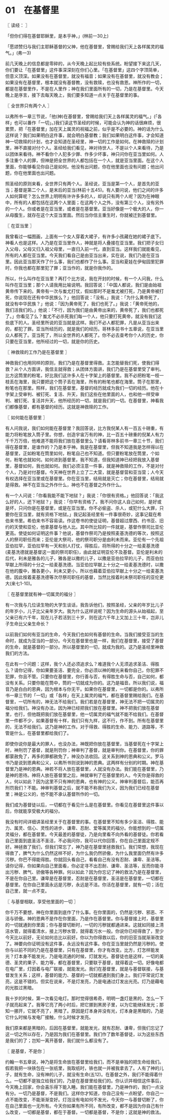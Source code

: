 # 01　在基督里



〖 读经： 〗

「但你们得在基督耶稣里，是本乎神，」(林前一30上)

「愿颂赞归与我们主耶稣基督的父神，他在基督里，曾赐给我们天上各样属灵的福气。」(弗一3)

前几天晚上的信息都是零碎的，从今天晚上起比较有些系统。盼望接下来这几天，你们要让「在基督里」这件事深深刻在你们心里。「在基督里」这四个字顶简单，但意义顶深。如果没有在基督里，就没有福音；如果没有在基督里，就没有教会；如果没有在基督里，根本就没有基督教，没有救赎，也没有救恩。神所作的一切，都是在基督里作，不是在人里作；神在我们里面所有的一切，乃是在基督里。今天晚上是序言，接下去每天晚上，我们要多知道一点关于在基督里的事。



〖 全世界只有两个人 〗

以弗所书一章三节说，「他(神)在基督里，曾赐给我们天上各样属灵的福气。」(「各样」也可以番作「一切」。)我们读这节圣经的时候，可能会认为神的话很麻烦，很累赘，把「在基督里」加在天上属灵的祝福之前，似乎是不必要的。神的话为什么这样说？我们如果明白这件事，就会明白基督教；我们如果明白这件事，才会知道神一切救赎的计划，也才会知道在圣经里，神一切的工作是如何。在神救赎的计划里，神不直接对付个人。圣经给我们看见，神对待世人，不是以个人来看待，乃是以团体来看待。神不看你个人犯多少罪、作多少坏事，神只问你在亚当里如何。人多注重个人的罪，但神是把全世界的人都包括在一个人，就是亚当里面。在这个人里面，你能够看见你自己是如何。他没有出问题，你在他里面也没有问题；他出问题，你在他里面也出问题。

照圣经的原则来看，全世界只有两个人。圣经说，亚当是第一个人，是首先的亚当；基督是第二个人，是末后的亚当(林前十五45)。有人要问说，他们之间的许多人如何算呢？怎么世界上明明有许许多多的人，却说只有两个人呢？因为在神眼中，所有的人都包括在这两个人里面；在这两个人之外，没有第三个人，没有另外的一个人。你或者是在亚当里，或者是在基督里。亚当好像是一个极大的人，你一从母腹生，就存在这个大亚当里面。然后当你信主重生时，你就被迁到基督里。



〖 在亚当里 〗

我曾看过一幅图画，上面有一个女人穿着大裙子，有许多小孩藏在她的裙子底下。神看人也是这样。人乃是在亚当里作人，神就是将人叠接在亚当里。我们把子女归入父母，父母又归入祖父母里，一直归入前一代，直到亚当。这样我们就能看见，所有的人都在亚当里。今天我们看自己是由亚当出来，实在说，我们乃是在亚当里。因此亚当那天作了什么事，我们也都作了什么事。亚当和夏娃在伊甸园里犯罪时，你我也都在那里犯了罪；亚当作的，就是你我作的。

所以，什么叫作在亚当里？再打个比方说，我在开封的时候，有一个人问我，什么叫作在亚当里；那个人请我用比喻说明。我回答说：「中国人都说，我们是由始祖黄帝传下来的。黄帝有一次与蚩尤打仗，假如那时不是蚩尤被打死，乃是黄帝被打死，你说现在还有中华民族么？」他回答说：「没有。」我说：「为什么黄帝死了，就没有中华民族？」他说：「因为黄帝死了，我们也死了。」我说：「黄帝死他的，我们活我们的。」他说：「不行，因为我们是由黄帝出来的，黄帝死了，我们也都死了。」你看见了么？蚩尤不必杀死我们每一个人，他只要打死黄帝，就没有我们这些底下的人。圣经里所说的亚当就是这样。我们不必人都犯罪，凡是从亚当出来的，都犯了罪。亚当所经历的，就是我们的经历。哥林多前书十五章说，在亚当里众人都死了。亚当死了，所以全世界的人都死了。你不必去查考你个人的历史，你只要在亚当里，他所经过的一切，就是你的历史。



〖 神救赎的工作乃是在基督里 〗

神救我们也用同样的原则，我们乃是在基督里得救。主怎能替我们死，使我们得救？从个人方面讲，我信主就得救；从团体方面讲，我们乃是在基督里受了审判。比方这筒里的粉笔，好比我们这许多人在十字架上的基督里。我不必把粉笔一枝一枝丢在海里，我只要把这个筒子丢在海里，所有的粉笔也都在海里。筒子在那里，粉笔也在那里。照样，我们在基督里，基督的经历就成为我们一切的经历。他在十字架上受审判、被钉死、复活、升天，我们这些在他里面的人，也和他一样受审判、被钉死、复活并升天，他所经历的一切，就是我们的一切。在基督里，神看我们都像基督，都有基督的经历。这就是神救赎的工作。



〖 如何能在基督里 〗

有人问我说，我们如何能在基督里？我回答说，比方我倪某人有一百五十磅重，有能力将粉笔放入筒子里。你想，创造宇宙万有的神，比一百五十磅重的倪某人有力千千万万倍，他难道不能将我们放在基督里么？请看哥林多前书一章三十节，我们得在基督里，是谁作的？乃是本乎神。我是在基督里，但我不知道我是怎样得以在基督里，正如粉笔在筒里如何，粉笔自己也不知道。但只要粉笔放在筒里，个如何，粉笔也就如何。如何进到基督里，我不知道，但我知道神已经把我放入基督里，基督如何，我也就如何。我们必须注意一件事，就是神救赎的工作，不是对付个人，乃是对付基督。今天神在世界上立了二大营，就是基督营和亚当营；人今天有权选择在亚当里或在基督里。你在亚当里，结局就是灭亡；你在基督里，结局就是得救。神不在亚当之外作什么，神也不在基督之外作什么。

有一个人问说：「你看我能不能下地狱？」我说：「你很有资格。」他回答说：「我这么好的人，还下地狱？」我说：「你早有资格了。我不问你这人自己如何，是好或是坏，只问你是在基督里，或是在亚当里。你不必偷盗、杀人，或犯什么大罪，只要你在亚当里，就有资格下地狱。」我记起圣经里有一件事很奇妙，这事记载在希伯来书里。希伯来书不容易读。作这卷书的使徒证明，基督超过摩西、约书亚、旧约的天使和亚伦，他拿基督与他人比。其中所比较的一件就是，基督作祭司比亚伦更高。使徒如何证明这件事？他说，基督作祭司乃是按照麦基洗德的等次，按照这人的祭司职任而来；亚伦是大祭司，他的祭司职分是由利未而来。亚伦有一个先祖亚伯拉罕，亚伯拉罕有一天和别人打仗，得胜后，将所得的十分之一给麦基洗德(麦基洗德就是基督这一面的祭司职任)，由此就证明亚伦不及基督。亚伦是利未的后代，利未是雅各的儿子，雅各是以撒的儿子，以撒是亚伯拉罕的儿子，而亚伯拉罕献上所得的十分之一给麦基洗德。当亚伯拉罕献上十分之一给麦基洗德时，以撒在他的腹中，雅各更小，利未又更小，所以也藉着亚伯拉罕献上十分之一给麦基洗德。因此按着麦基洗德等次尽祭司职任的基督，当然比按着利未祭司职任的亚伦更大(来七1-10)。



〖 在基督里就有神一切属灵的福分 〗

有一次我与几位读生物的大学生谈话，我告诉他们，按照圣经，父亲的年岁比儿子的年岁小，儿子比父亲年岁大。我为什么这样说呢？因为生命的源头从始祖起，至父亲已有六千年，现在儿子若活到三十岁，则在这六千年上又加上三十年，岂非儿子生命比父亲生命长？

以前我们如何有亚当的生命，今天我们也如何有基督的生命。当我们接受亚当的生命时，就成为亚当的一部分。今天在基督里也是一样，我们在基督里，接受了基督的生命，就是基督的一部分。所以基督里的一切，就成为我的。这乃是圣经里神救我们的方法。

在此有一个问题：这样，我个人还必须追求么？难道我个人无须追求圣洁、得胜么？请你记得，你如果要圣洁、要完全，你必须以神的眼光来看你自己，你犯罪不犯罪，你且不管。只要你在基督里，你行善与否，有得胜生命与否，自己如何，都没有关系。只要你能在筒中，筒的一切就成为你的。这乃是福音。所以我们说，福音乃是白白的恩典，因为根本与你无干。如果你在基督里，一切都是你的。以弗所书一章三节的「一切」或「各样」在天上属灵的福气，都在基督里赐给我们。在基督里，一切所有的，神无法不给我们。我们若是在基督里，神无法不把一切属灵的福分给我们。神没有办法，因为神已经把我们放在基督里。神不把我们放在基督里，也行，但他既把我们放在基督里，他一切属灵的福气就不能不给我们。在基督里一件都不少，如果基督有十样，我们只有九样，这不行，作不到。所有在基督里的，无法不给我们。这乃是神的工作。对于得救、得胜的生命、能力、道路等，不管是什么，在基督里都给我们了。

即使你说你是最大的罪人，也没办法，神既把你放在基督里，当基督死在十字架上时，神刑罚了基督，就是刑罚你；神审判了基督，就是审判你。在基督里，你的罪都蒙赦免了，再多的罪都赦免了，神没办法收回。这关系到神的恩典和公义。罗马书乃是说到恩典和公义，以弗所书则说到神的恩典。这两样有分别的时期。神在基督里乃是神的恩典。神若不将人放在基督里，人就没有办法。我们能在基督里，乃是神的恩待。神将人放在基督里之后，神就审判了在基督里的人。今天你是得救的人，何以如此？因为这里不只有神的恩典，也有神的公义。神审判基督后，能否再刑罚我们？不能。神审判基督之后，就不能不称我们为义，因为我们已经在基督里；神是公义的，他不能不承认基督所作的一切。

我们成为基督徒以后，一切都在于看见什么是在基督里。你看见在基督里这件事以后，你就能享受极大的福分。

我没有时间详细讲圣经里关于在基督里的事。在基督里不知有多少圣洁、得胜、能力、属灵、信心、灵性的进步、谦卑、忍耐、爱等属灵的福分。你能想到的一切属灵福分，都在基督里。今天最差的基督徒，乃是向里看不向外看的基督徒。你若看自己里面到底圣洁不圣洁，不必我问你，我可以代你回答，你在自己里面定规不好。神拯救了我们，但我们常忘了，神乃是在基督里拯救我们。我们常想，我现在得救了，脾气为什么仍然这样不好，为什么我仍然骄傲，为什么我里面仍然有许多污秽。你巴不得能得胜。你就回头看自己，看看自己有没有忍耐、谦卑、圣洁等。请你记得，你如果向自己里面看，你必定寻不出忍耐、谦卑、圣洁等，反而你能寻出污秽、脾气、骄傲等各种罪。何以如此？因为你忘记了神的救法乃是在基督里，不是在你自己里。谦卑是在基督里，忍耐是在基督里，圣洁是在基督里，一切都在基督里。在你自己里面永远是污秽，永远是不洁。你活在基督里，就有一切；活在自己里，就一点不变。



〖 与基督相联，享受他里面的一切 〗

你千万不要想，神在你里面到底作了什么事。在你里面的，仍然是污秽、邪恶、不洁与骄傲。神的恩典不是作在你里面，乃是作在基督里。你与基督接上时，基督里的一切就通到你里面；你与基督切断时，一切的污秽就都通进来。这就如同接上清洁水管，就得着清水，接上污秽水管，就得着污水一般。你说你已经得救了，至少今天比以前好，无论如何总比以前好。你以为你得救以后，你的旧亚当就渐渐改变了。神要向你证明没有这件事，永远没有这件事。你在亚当里就仍然是污秽的。使你与以前不同的乃是在基督里，只有在基督里，你才有改变。比方，灯怎样能发光？灯本身不能发光，乃是电流通的时候，灯就发光。基督徒也是这样，一切的美德、圣灵的果子、能力等，都在基督里，只要联于基督，就得着这一切。好像电都在电厂里，灯因着与电厂联接，就能发光。我们在基督里，就是与基督联接，与基督发生关系；这样，基督的能力、基督的一切就都通到我们身上。我们平常说灯发亮，这是不错的。但实在说来，不是灯发亮，乃是电通过灯发出光亮。灯乃是藉电的光胜过黑暗。

我十岁的时候，第一次看见电灯。那时觉得很希奇，明明一盏灯是黑的，怎么一下子就亮起来了。我等它亮了两小时后，把它挪到黑房子里，以为它能继续发光；那知一挪开，它就不亮了，黑暗了。原因是灯本身并没有光，灯本身是黑暗的，乃是它什么时候与发电厂接触，什么时候才发亮。

我们原来都是黑暗的，后因在基督里，就能发光，就有忍耐、谦卑，但我们忘记了这一切之所以存在，乃是因为我们在基督里。我们作了数年基督徒，以为这些东西是我们的了；岂知一离开基督，我们就什么都没有了。



〖 是基督，不是你 〗

约翰一书五章说，神乃是将生命放在基督里给我们，而不是单独的把生命给我们。假若我把一块铁包在一张纸里，我取纸时，铁也就一并被我拿去了。人有了神的儿子，就有生命，没有神的儿子，就没有生命(五12)。在基督之外，我们不能得着什么。一切都不是独立给我们的，乃是在基督里给我们的。你认识并相信这件事后，今天晚上回家，你会喜乐得下能入睡。我们能在基督里，乃是神作的，我们一点没有分。一切乃是基督，不是我们。这样你才知道，你自己没有一点盼望，你自己一点不能改变，不能渐渐变好。灯泡没有电如何不发光，今天你一与基督切断了，你在自己里面也一无所有。今天你如果有所不同，有所改变，都不是因为你自己有什么改变，一切都是基督，都在于基督。一切都是基督，不是你；这就是神的救法。

